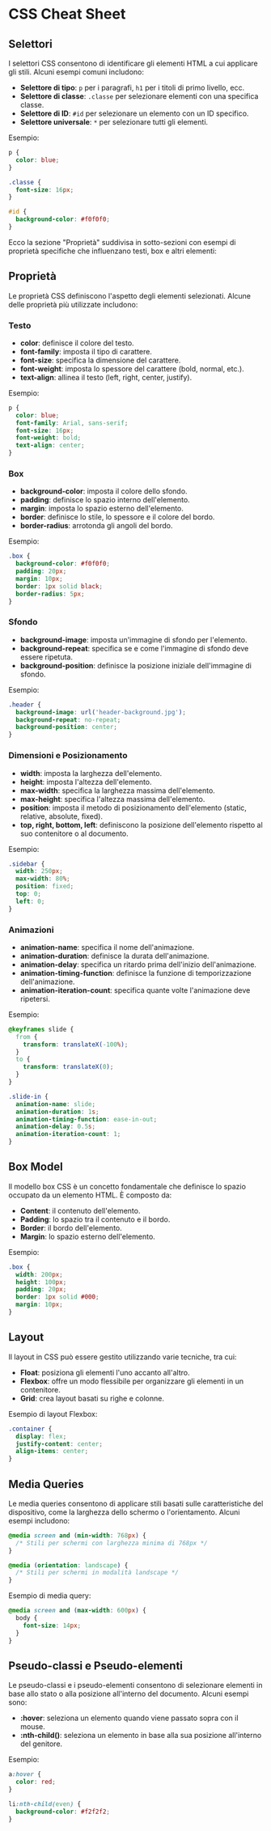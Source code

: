 # CSS Cheat Sheet

## Selettori

I selettori CSS consentono di identificare gli elementi HTML a cui applicare gli stili. Alcuni esempi comuni includono:

- **Selettore di tipo**: `p` per i paragrafi, `h1` per i titoli di primo livello, ecc.
- **Selettore di classe**: `.classe` per selezionare elementi con una specifica classe.
- **Selettore di ID**: `#id` per selezionare un elemento con un ID specifico.
- **Selettore universale**: `*` per selezionare tutti gli elementi.

Esempio:
```css
p {
  color: blue;
}

.classe {
  font-size: 16px;
}

#id {
  background-color: #f0f0f0;
}
```

Ecco la sezione "Proprietà" suddivisa in sotto-sezioni con esempi di proprietà specifiche che influenzano testi, box e altri elementi:

## Proprietà

Le proprietà CSS definiscono l'aspetto degli elementi selezionati. Alcune delle proprietà più utilizzate includono:

### Testo

- **color**: definisce il colore del testo.
- **font-family**: imposta il tipo di carattere.
- **font-size**: specifica la dimensione del carattere.
- **font-weight**: imposta lo spessore del carattere (bold, normal, etc.).
- **text-align**: allinea il testo (left, right, center, justify).

Esempio:
```css
p {
  color: blue;
  font-family: Arial, sans-serif;
  font-size: 16px;
  font-weight: bold;
  text-align: center;
}
```

### Box

- **background-color**: imposta il colore dello sfondo.
- **padding**: definisce lo spazio interno dell'elemento.
- **margin**: imposta lo spazio esterno dell'elemento.
- **border**: definisce lo stile, lo spessore e il colore del bordo.
- **border-radius**: arrotonda gli angoli del bordo.

Esempio:
```css
.box {
  background-color: #f0f0f0;
  padding: 20px;
  margin: 10px;
  border: 1px solid black;
  border-radius: 5px;
}
```
### Sfondo

- **background-image**: imposta un'immagine di sfondo per l'elemento.
- **background-repeat**: specifica se e come l'immagine di sfondo deve essere ripetuta.
- **background-position**: definisce la posizione iniziale dell'immagine di sfondo.

Esempio:
```css
.header {
  background-image: url('header-background.jpg');
  background-repeat: no-repeat;
  background-position: center;
}
```

### Dimensioni e Posizionamento

- **width**: imposta la larghezza dell'elemento.
- **height**: imposta l'altezza dell'elemento.
- **max-width**: specifica la larghezza massima dell'elemento.
- **max-height**: specifica l'altezza massima dell'elemento.
- **position**: imposta il metodo di posizionamento dell'elemento (static, relative, absolute, fixed).
- **top, right, bottom, left**: definiscono la posizione dell'elemento rispetto al suo contenitore o al documento.

Esempio:
```css
.sidebar {
  width: 250px;
  max-width: 80%;
  position: fixed;
  top: 0;
  left: 0;
}
```

### Animazioni

- **animation-name**: specifica il nome dell'animazione.
- **animation-duration**: definisce la durata dell'animazione.
- **animation-delay**: specifica un ritardo prima dell'inizio dell'animazione.
- **animation-timing-function**: definisce la funzione di temporizzazione dell'animazione.
- **animation-iteration-count**: specifica quante volte l'animazione deve ripetersi.

Esempio:
```css
@keyframes slide {
  from {
    transform: translateX(-100%);
  }
  to {
    transform: translateX(0);
  }
}

.slide-in {
  animation-name: slide;
  animation-duration: 1s;
  animation-timing-function: ease-in-out;
  animation-delay: 0.5s;
  animation-iteration-count: 1;
}
```

## Box Model

Il modello box CSS è un concetto fondamentale che definisce lo spazio occupato da un elemento HTML. È composto da:

- **Content**: il contenuto dell'elemento.
- **Padding**: lo spazio tra il contenuto e il bordo.
- **Border**: il bordo dell'elemento.
- **Margin**: lo spazio esterno dell'elemento.

Esempio:
```css
.box {
  width: 200px;
  height: 100px;
  padding: 20px;
  border: 1px solid #000;
  margin: 10px;
}
```

## Layout

Il layout in CSS può essere gestito utilizzando varie tecniche, tra cui:

- **Float**: posiziona gli elementi l'uno accanto all'altro.
- **Flexbox**: offre un modo flessibile per organizzare gli elementi in un contenitore.
- **Grid**: crea layout basati su righe e colonne.

Esempio di layout Flexbox:
```css
.container {
  display: flex;
  justify-content: center;
  align-items: center;
}
```

## Media Queries

Le media queries consentono di applicare stili basati sulle caratteristiche del dispositivo, come la larghezza dello schermo o l'orientamento. Alcuni esempi includono:

```css
@media screen and (min-width: 768px) {
  /* Stili per schermi con larghezza minima di 768px */
}

@media (orientation: landscape) {
  /* Stili per schermi in modalità landscape */
}
```

Esempio di media query:
```css
@media screen and (max-width: 600px) {
  body {
    font-size: 14px;
  }
}
```

## Pseudo-classi e Pseudo-elementi

Le pseudo-classi e i pseudo-elementi consentono di selezionare elementi in base allo stato o alla posizione all'interno del documento. Alcuni esempi sono:

- **:hover**: seleziona un elemento quando viene passato sopra con il mouse.
- **:nth-child()**: seleziona un elemento in base alla sua posizione all'interno del genitore.

Esempio:
```css
a:hover {
  color: red;
}

li:nth-child(even) {
  background-color: #f2f2f2;
}